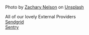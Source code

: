 Photo by <a href="https://unsplash.com/@zacharytnelson?utm_source=unsplash&utm_medium=referral&utm_content=creditCopyText">Zachary Nelson</a> on <a href="https://unsplash.com/photos/kt9iCv1d8wU?utm_source=unsplash&utm_medium=referral&utm_content=creditCopyText">Unsplash</a>
<div>
  All of our lovely External Providers
  <div>
    <a href="https://app.sendgrid.com/">Sendgrid</a>
  </div>
  <div>
    <a href="https://sentry.io/">Sentry</a>
  </div>
</div>